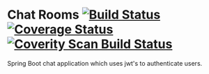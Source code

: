 # Chat Rooms [![Build Status](https://travis-ci.org/Edvinas01/chat-rooms.svg?branch=master)](https://travis-ci.org/Edvinas01/chat-rooms) [![Coverage Status](https://coveralls.io/repos/github/Edvinas01/chat-rooms/badge.svg?branch=master)](https://coveralls.io/github/Edvinas01/chat-rooms?branch=master) [![Coverity Scan Build Status](https://scan.coverity.com/projects/10387/badge.svg)](https://scan.coverity.com/projects/edvinas01-chat-rooms) 
Spring Boot chat application which uses jwt's to authenticate users.

